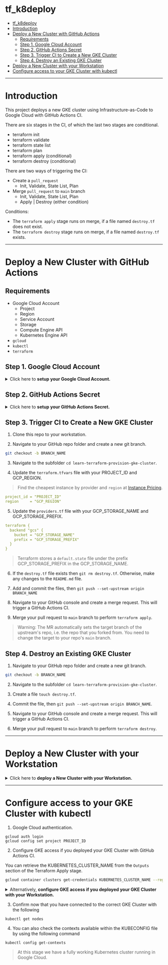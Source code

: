 # tf_k8deploy

<!-- TOC -->

- [tf_k8deploy](#tf_k8deploy)
- [Introduction](#introduction)
- [Deploy a New Cluster with GitHub Actions](#deploy-a-new-cluster-with-github-actions)
  - [Requirements](#requirements)
  - [Step 1. Google Cloud Account](#step-1-google-cloud-account)
  - [Step 2. GitHub Actions Secret](#step-2-github-actions-secret)
  - [Step 3. Trigger CI to Create a New GKE Cluster](#step-3-trigger-ci-to-create-a-new-gke-cluster)
  - [Step 4. Destroy an Existing GKE Cluster](#step-4-destroy-an-existing-gke-cluster)
- [Deploy a New Cluster with your Workstation](#deploy-a-new-cluster-with-your-workstation)
- [Configure access to your GKE Cluster with kubectl](#configure-access-to-your-gke-cluster-with-kubectl)

<!-- /TOC -->
---
# Introduction

This project deploys a new GKE cluster using Infrastructure-as-Code to Google Cloud with GitHub Actions CI.

There are six stages in the CI, of which the last two stages are conditional.
* terraform init
* terraform validate
* terraform state list
* terraform plan
* terraform apply (conditional)
* terraform destroy (conditional)

There are two ways of triggering the CI:
* Create a `pull_request`
  * Init, Validate, State List, Plan
* Merge `pull_request` to `main` branch
  * Init, Validate, State List, Plan
  * Apply | Destroy (either condition)

Conditions:
* The `terraform apply` stage runs on merge, if a file named `destroy.tf` does not exist.
* The `terraform destroy` stage runs on merge, if a file named `destroy.tf` exists.

---
# Deploy a New Cluster with GitHub Actions

## Requirements

* Google Cloud Account
  * Project
  * Region
  * Service Account
  * Storage
  * Compute Engine API
  * Kubernetes Engine API
* `gcloud`
* `kubectl`
* `terraform`

## Step 1. Google Cloud Account

<details>
<summary>Click here to <strong>setup your Google Cloud Account.</strong></summary>
1. Create a [New GCP Account](https://cloud.google.com/free) with $300 in free credits for three months (credit card required).

2. Navigate to the GCP Console and create a New GCP Project, e.g. `tf-k8deploy`.

3. Navigate to the Storage and create a New GCP Storage, e.g. `tf-k8deploy`.

4. Navigate to IAM and create a [Service Account](https://console.cloud.google.com/iam-admin/serviceaccounts) under the new project. Add the `Owner` role to the SA.

5. Under the new service account menu, Click on Manage Keys, then Add Key > Create New Key. You will need this key in your GitHub Actions secrets.

6. Navigate to GCP Compute Engine and enable its API.

7. Navigate to GCP Kubernetes Engine and enable its API.

> Download and save the key as JSON file for your Google credentials.
</details>

## Step 2. GitHub Actions Secret

<details>
<summary>Click here to <strong>setup your GitHub Actions Secret.</strong></summary>
1. Navigate to your GitHub repo and Click Settings. 

2. Under Security menu, Click Secrets > Actions.

3. Click New Repository Secret, and enter the following:
  * Name: `GOOGLE_CREDENTIALS`
  * Value: *Copy and paste the contents of your Google credentials JSON file. For example:*
```json
{
  "type": "service_account",
  "project_id": "PROJECT_ID",
  "private_key_id": "PRIVATE_KEY_ID",
  "private_key": "PRIVATE_KEY",
  "client_email": "CLIENT_EMAIL",
  "client_id": "CLIENT_ID",
  "auth_uri": "https://accounts.google.com/o/oauth2/auth",
  "token_uri": "https://oauth2.googleapis.com/token",
  "auth_provider_x509_cert_url": "https://www.googleapis.com/oauth2/v1/certs",
  "client_x509_cert_url": "https://www.googleapis.com/robot/v1/metadata/x509/sa-PROJECT_ID%40PROJECT_ID.iam.gserviceaccount.com"
}
```
</details>

## Step 3. Trigger CI to Create a New GKE Cluster

1. Clone this repo to your workstation.

2. Navigate to your GitHub repo folder and create a new git branch.

```sh
git checkout -b BRANCH_NAME
```

3. Navigate to the subfolder `cd learn-terraform-provision-gke-cluster`.

4. Update the `terraform.tfvars` file with your PROJECT_ID and GCP_REGION. 

> Find the cheapest instance by provider and `region` at [Instance Pricing](https://www.instance-pricing.com).

```yml
project_id = "PROJECT_ID"
region     = "GCP_REGION"
```

5. Update the `providers.tf` file with your GCP_STORAGE_NAME and GCP_STORAGE_PREFIX.

```yml
terraform {
  backend "gcs" {
    bucket = "GCP_STORAGE_NAME"
    prefix = "GCP_STORAGE_PREFIX"
  }
}
```

> Terraform stores a `default.state` file under the prefix GCP_STORAGE_PREFIX in the GCP_STORAGE_NAME.

6. If the `destroy.tf` file exists then `git rm destroy.tf`. Otherwise, make any changes to the `README.md` file.

7. Add and commit the files, then `git push --set-upstream origin BRANCH_NAME`

8. Navigate to your GitHub console and create a merge request. This will trigger a GitHub Actions CI.

9. Merge your pull request to `main` branch to perform `terraform apply`.

> Warning: The MR automatically sets the target branch of the upstream's repo, i.e. the repo that you forked from. You need to change the target to your repo's `main` branch.

## Step 4. Destroy an Existing GKE Cluster

1. Navigate to your GitHub repo folder and create a new git branch.

```sh
git checkout -b BRANCH_NAME
```

2. Navigate to the subfolder `cd learn-terraform-provision-gke-cluster`.

3. Create a file `touch destroy.tf`.

4. Commit the file, then `git push --set-upstream origin BRANCH_NAME`.

5. Navigate to your GitHub console and create a merge request. This will trigger a GitHub Actions CI.

6. Merge your pull request to `main` branch to perform `terraform destroy`.

---
# Deploy a New Cluster with your Workstation

<details>
<summary>Click here to <strong>deploy a New Cluster with your Workstation.</strong></summary>
## Step 1 - Deploy GKE Cluster

1. Clone this repo to your workstation.

2. Navigate to the subfolder `cd learn-terraform-provision-gke-cluster`.

3. Initialize the Terraform code with the following command:

```sh
terraform init
gcloud auth application-default login
```

4. Update the file `terraform.tfvars` and change the values to your GCP.

> Find the cheapest instance by provider and `region` at [Instance Pricing](https://www.instance-pricing.com).

```tf
project_id = "PROJECT_ID"
region     = "GCP_REGION"
```

5. Provision the GKE Cluster with the following command:

```sh
terraform plan
terraform apply
``` 

The above will run through the code and confirm that terraform will deploy a total number of resources (2-node separately managed node pool GKE cluster using Terraform. This GKE cluster will be distributed across multiple zones for high availability. it will also create VPC) you should respond "yes" to this in the "enter a value" prompt if you wish to auto approve this you could run.

```sh
terraform apply -auto-approve
```

The above process will likely take around 5-10 minutes to complete successfully. 

6. Ensure that the following objects were created using command `terraform state list`.

```sh
google_compute_network.vpc
google_compute_subnetwork.subnet
google_container_cluster.primary
google_container_node_pool.primary_nodes
```

7. Delete the GKE Cluster when not in used to save on cost.

```
terraform destroy -auto-approve
```
</details>

---
# Configure access to your GKE Cluster with kubectl 

1. Google Cloud authentication.

``` 
gcloud auth login
gcloud config set project PROJECT_ID
```

2. Configure GKE access if you deployed your GKE Cluster with GitHub Actions CI.

You can retrieve the KUBERNETES_CLUSTER_NAME from the `Outputs` section of the Terraform Apply stage.

```sh
gcloud container clusters get-credentials KUBERNETES_CLUSTER_NAME --region GCP_REGION
```

<details>
<summary>Alternatively, <strong>configure GKE access if you deployed your GKE Cluster with your Workstation.</strong></summary><br>

```sh
gcloud container clusters get-credentials $(terraform output -raw kubernetes_cluster_name) --region $(terraform output -raw region)
```
</details>

3. Confirm now that you have connected to the correct GKE Cluster with the following 

```
kubectl get nodes
```

4. You can also check the contexts available within the KUBECONFIG file by using the following command 

```
kubectl config get-contexts
```

> At this stage we have a fully working Kubernetes cluster running in Google Cloud.